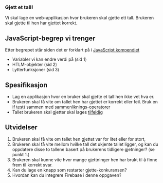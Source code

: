 ### Gjett et tall!
Vi skal lage en web-applikasjon hvor brukeren skal gjette ett tall. Brukeren skal gjette til hen har gjettet korrekt.

## JavaScript-begrep vi trenger
Etter begrepet står siden det er forklart på i [JavaScript kompendiet](https://www.dropbox.com/s/vzhfge01cklau5m/JavaScript%20og%20Firebase%20oppskrifter.docx?dl=0)
* Variabler vi kan endre verdi på (sid 1)
* HTLM-objekter (sid 2)
* Lytterfunksjoner (sid 3)

## Spesifikasjon
* Lag en applikasjon hvor en bruker skal gjette et tall hen ikke vet hva er.
* Brukeren skal få vite om tallet hen har gjettet er korrekt eller feil. Bruk en [if test](https://www.w3schools.com/js/js_if_else.asp)) sammen med [sammenliknings-operatorer](https://www.w3schools.com/js/js_comparisons.asp)
* Tallet brukeren skal gjetter skal lages [tilfeldig](https://www.w3schools.com/jsref/jsref_random.asp)

## Utvidelser
1. Brukeren skal få vite om tallet hen gjettet var for litet eller for stort,
2. Brukeren skal få vite mellom hvilke tall det ukjente tallet ligger, og kan du oppdatere disse to tallene basert på brukerens tidligere gjetninger? (se punkt 1.)
3. Brukeren skal kunne vite hvor mange gjettninger hen har brukt til å finne frem til korrekt svar.
4. Kan du lage en knapp som restarter gjette-konkuransen?
5. Hvordan kan du integrere Firebase i denne oppgaven?


